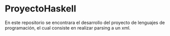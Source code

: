 ProyectoHaskell
===============

En este repositorio se encontrara el desarrollo del proyecto de lenguajes de programación, el cual consiste en realizar parsing a un xml.
